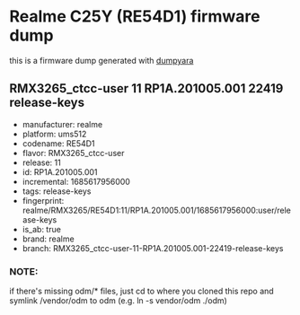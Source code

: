 # Realme C25Y (RE54D1) firmware dump
this is a firmware dump generated with [dumpyara](https://github.com/AndroidDumps/dumpyara)

## RMX3265_ctcc-user 11 RP1A.201005.001 22419 release-keys
- manufacturer: realme
- platform: ums512
- codename: RE54D1
- flavor: RMX3265_ctcc-user
- release: 11
- id: RP1A.201005.001
- incremental: 1685617956000
- tags: release-keys
- fingerprint: realme/RMX3265/RE54D1:11/RP1A.201005.001/1685617956000:user/release-keys
- is_ab: true
- brand: realme
- branch: RMX3265_ctcc-user-11-RP1A.201005.001-22419-release-keys


### NOTE:

if there's missing odm/* files, just cd to where you cloned this repo and symlink /vendor/odm to odm (e.g. ln -s vendor/odm ./odm)
